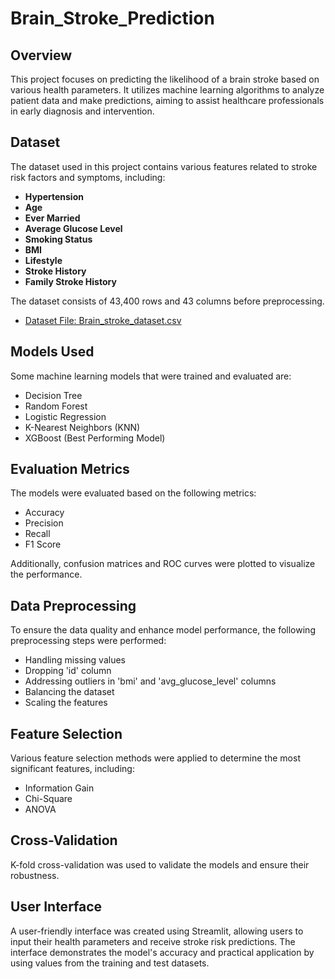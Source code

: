 # Brain_Stroke_Prediction
## Overview

This project focuses on predicting the likelihood of a brain stroke based on various health parameters. It utilizes machine learning algorithms to analyze patient data and make predictions, aiming to assist healthcare professionals in early diagnosis and intervention.

## Dataset

The dataset used in this project contains various features related to stroke risk factors and symptoms, including:

- **Hypertension**
- **Age**
- **Ever Married**
- **Average Glucose Level**
- **Smoking Status**
- **BMI**
- **Lifestyle**
- **Stroke History**
- **Family Stroke History**

The dataset consists of 43,400 rows and 43 columns before preprocessing.

- [Dataset File: Brain_stroke_dataset.csv](https://github.com/SpringBoard-Batch02-StrokePrediction/Group_1/blob/main/Brain_stroke_dataset.csv)

## Models Used

Some machine learning models that were trained and evaluated are:

- Decision Tree
- Random Forest
- Logistic Regression
- K-Nearest Neighbors (KNN)
- XGBoost (Best Performing Model)

## Evaluation Metrics

The models were evaluated based on the following metrics:

- Accuracy
- Precision
- Recall
- F1 Score

Additionally, confusion matrices and ROC curves were plotted to visualize the performance.

## Data Preprocessing

To ensure the data quality and enhance model performance, the following preprocessing steps were performed:

- Handling missing values
- Dropping 'id' column
- Addressing outliers in 'bmi' and 'avg_glucose_level' columns
- Balancing the dataset
- Scaling the features

## Feature Selection

Various feature selection methods were applied to determine the most significant features, including:

- Information Gain
- Chi-Square
- ANOVA

## Cross-Validation

K-fold cross-validation was used to validate the models and ensure their robustness.

## User Interface

A user-friendly interface was created using Streamlit, allowing users to input their health parameters and receive stroke risk predictions. The interface demonstrates the model's accuracy and practical application by using values from the training and test datasets.
